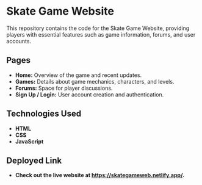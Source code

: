 # Skate Game Website

This repository contains the code for the Skate Game Website, providing players with essential features such as game information, forums, and user accounts.

## Pages

- **Home:** Overview of the game and recent updates.
- **Games:** Details about game mechanics, characters, and levels.
- **Forums:** Space for player discussions.
- **Sign Up / Login:** User account creation and authentication.

## Technologies Used

- **HTML**
- **CSS**
- **JavaScript**



## Deployed Link
- **Check out the live website at https://skategameweb.netlify.app/.**